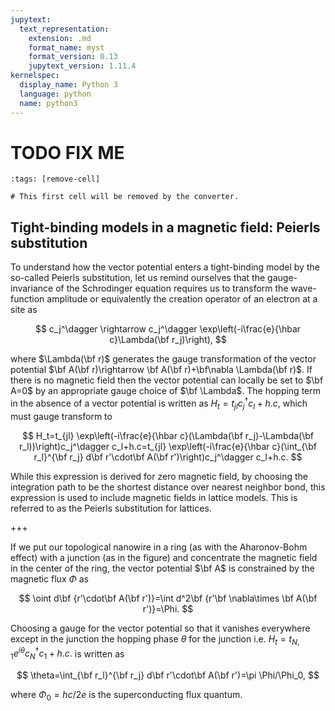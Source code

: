 ```yaml
---
jupytext:
  text_representation:
    extension: .md
    format_name: myst
    format_version: 0.13
    jupytext_version: 1.11.4
kernelspec:
  display_name: Python 3
  language: python
  name: python3
---
```


# TODO FIX ME

```{code-cell} ipython3
:tags: [remove-cell]

# This first cell will be removed by the converter.
```

## Tight-binding models in a magnetic field: Peierls substitution

To understand how the vector potential enters a tight-binding model by the so-called Peierls substitution, let us remind ourselves that the gauge-invariance of the Schrodinger equation requires us to transform the wave-function amplitude or equivalently the creation operator of an electron at a site as

$$
c_j^\dagger \rightarrow c_j^\dagger \exp\left(-i\frac{e}{\hbar c}\Lambda(\bf r_j)\right),
$$

where $\Lambda(\bf r)$ generates the gauge transformation of the vector potential $\bf A(\bf r)\rightarrow \bf A(\bf r)+\bf\nabla \Lambda(\bf r)$. If there is no magnetic field then the vector potential can locally be set to $\bf A=0$ by an appropriate gauge choice of $\bf \Lambda$. The hopping term in the absence of a vector potential is written as $H_t=t_{jl}c_j^\dagger c_l+h.c$, which must gauge transform to

$$
H_t=t_{jl} \exp\left(-i\frac{e}{\hbar c}(\Lambda(\bf r_j)-\Lambda(\bf r_l))\right)c_j^\dagger c_l+h.c=t_{jl} \exp\left(-i\frac{e}{\hbar c}(\int_{\bf r_l}^{\bf r_j} d\bf r'\cdot\bf A(\bf r')\right)c_j^\dagger c_l+h.c.
$$

While this expression is derived for zero magnetic field, by choosing the integration path to be the shortest distance over nearest neighbor bond, this expression is used to include magnetic fields in lattice models. This is referred to as the Peierls substitution for lattices.

+++

If we put our topological nanowire in a ring (as with the Aharonov-Bohm effect) with a junction (as in the figure) and concentrate the magnetic field in the center of the ring, the vector potential $\bf A$ is constrained  by the magnetic flux $\Phi$ as

$$
\oint d\bf {r'\cdot\bf A(\bf r')}=\int d^2\bf {r'\bf \nabla\times \bf A(\bf r')}=\Phi.
$$

Choosing a gauge for the vector potential so that it vanishes everywhere except in the junction the hopping phase $\theta$ for the junction i.e. $H_t=t_{N,1}e^{i\theta}c_N^\dagger c_1+h.c.$ is written as

$$
\theta=\int_{\bf r_l}^{\bf r_j} d\bf r'\cdot\bf A(\bf r')=\pi \Phi/\Phi_0,
$$

where $\Phi_0=hc/2e$ is the superconducting flux quantum.
